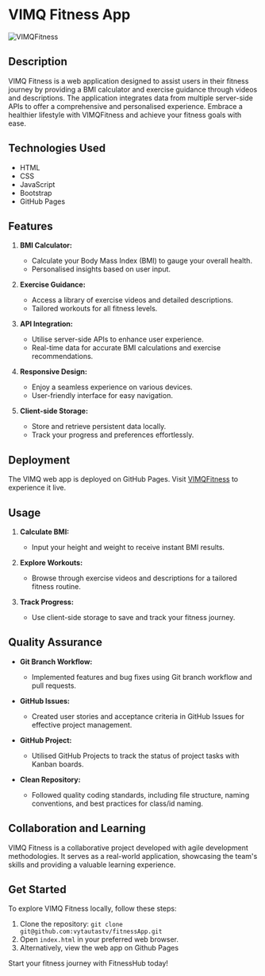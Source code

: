 # VIMQ Fitness App

![VIMQFitness](./assets/images/screencapture-127-0-0-1-5500-index-html-2023-12-07-21_21_19.png)

## Description

VIMQ Fitness is a web application designed to assist users in their fitness journey by providing a BMI calculator and exercise guidance through videos and descriptions. The application integrates data from multiple server-side APIs to offer a comprehensive and personalised experience. Embrace a healthier lifestyle with VIMQFitness and achieve your fitness goals with ease.

## Technologies Used

- HTML
- CSS
- JavaScript
- Bootstrap
- GitHub Pages

## Features

1. **BMI Calculator:**

   - Calculate your Body Mass Index (BMI) to gauge your overall health.
   - Personalised insights based on user input.

2. **Exercise Guidance:**

   - Access a library of exercise videos and detailed descriptions.
   - Tailored workouts for all fitness levels.

3. **API Integration:**

   - Utilise server-side APIs to enhance user experience.
   - Real-time data for accurate BMI calculations and exercise recommendations.

4. **Responsive Design:**

   - Enjoy a seamless experience on various devices.
   - User-friendly interface for easy navigation.

5. **Client-side Storage:**
   - Store and retrieve persistent data locally.
   - Track your progress and preferences effortlessly.

## Deployment

The VIMQ web app is deployed on GitHub Pages. Visit [VIMQFitness](https://your-username.github.io/FitnessApp) to experience it live.

## Usage

1. **Calculate BMI:**

   - Input your height and weight to receive instant BMI results.

2. **Explore Workouts:**

   - Browse through exercise videos and descriptions for a tailored fitness routine.

3. **Track Progress:**
   - Use client-side storage to save and track your fitness journey.

## Quality Assurance

- **Git Branch Workflow:**

  - Implemented features and bug fixes using Git branch workflow and pull requests.

- **GitHub Issues:**

  - Created user stories and acceptance criteria in GitHub Issues for effective project management.

- **GitHub Project:**

  - Utilised GitHub Projects to track the status of project tasks with Kanban boards.

- **Clean Repository:**
  - Followed quality coding standards, including file structure, naming conventions, and best practices for class/id naming.

## Collaboration and Learning

VIMQ Fitness is a collaborative project developed with agile development methodologies. It serves as a real-world application, showcasing the team's skills and providing a valuable learning experience.

## Get Started

To explore VIMQ Fitness locally, follow these steps:

1. Clone the repository: `git clone git@github.com:vytautastv/fitnessApp.git`
2. Open `index.html` in your preferred web browser.
3. Alternatively, view the web app on Github Pages

Start your fitness journey with FitnessHub today!
